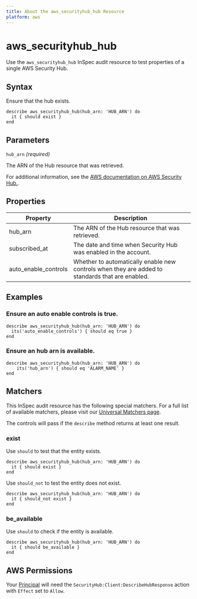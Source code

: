 ```yaml
---
title: About the aws_securityhub_hub Resource
platform: aws
---
```


# aws_securityhub_hub

Use the `aws_securityhub_hub` InSpec audit resource to test properties of a single AWS Security Hub.

## Syntax

Ensure that the hub exists.

    describe aws_securityhub_hub(hub_arn: 'HUB_ARN') do
      it { should exist }
    end

## Parameters

`hub_arn` _(required)_

The ARN of the Hub resource that was retrieved.

For additional information, see the [AWS documentation on AWS Security Hub.](https://docs.aws.amazon.com/AWSCloudFormation/latest/UserGuide/aws-resource-cloudwatch-compositealarm.html).

## Properties

| Property | Description |
| --- | --- |
| hub_arn | The ARN of the Hub resource that was retrieved. |
| subscribed_at | The date and time when Security Hub was enabled in the account. |
| auto_enable_controls |Whether to automatically enable new controls when they are added to standards that are enabled. |


## Examples

### Ensure an auto enable controls is true.
    describe aws_securityhub_hub(hub_arn: 'HUB_ARN') do
      its('auto_enable_controls') { should eq true }
    end

### Ensure an hub arn is available.
    describe aws_securityhub_hub(hub_arn: 'HUB_ARN') do
        its('hub_arn') { should eq 'ALARM_NAME' }
    end

## Matchers

This InSpec audit resource has the following special matchers. For a full list of available matchers, please visit our [Universal Matchers page](https://www.inspec.io/docs/reference/matchers/).

The controls will pass if the `describe` method returns at least one result.

### exist

Use `should` to test that the entity exists.

    describe aws_securityhub_hub(hub_arn: 'HUB_ARN') do
      it { should exist }
    end

Use `should_not` to test the entity does not exist.

    describe aws_securityhub_hub(hub_arn: 'HUB_ARN') do
      it { should_not exist }
    end

### be_available

Use `should` to check if the entity is available.

    describe aws_securityhub_hub(hub_arn: 'HUB_ARN') do
      it { should be_available }
    end

## AWS Permissions

Your [Principal](https://docs.aws.amazon.com/IAM/latest/UserGuide/intro-structure.html#intro-structure-principal) will need the `SecurityHub:Client:DescribeHubResponse` action with `Effect` set to `Allow`.